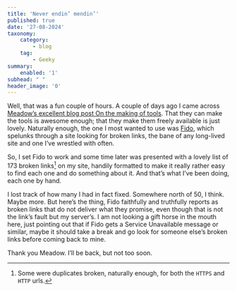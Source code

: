```yaml
---
title: 'Never endin’ mendin’'
published: true
date: '27-08-2024'
taxonomy:
    category:
        - blog
    tag:
        - Geeky
summary:
    enabled: '1'
subhead: " "
header_image: '0'
---
```


Well, that was a fun couple of hours. A couple of days ago I came across <a class="u-in-reply-to" href="https://meadow.cafe/on-the-making-of-tools/" >Meadow’s excellent blog post On the making of tools</a >. That they can make the tools is awesome enough; that they make them freely available is just lovely. Naturally enough, the one I most wanted to use was [Fido](https://fido.meadow.cafe), which spelunks through a site looking for broken links, the bane of any long-lived site and one I’ve wrestled with often.

So, I set Fido to work and some time later was presented with a lovely list of 173 broken links[^1] on my site, handily formatted to make it really rather easy to find each one and do something about it. And that’s what I’ve been doing, each one by hand.

[^1]: Some were duplicates broken, naturally enough, for both the `HTTPS` and `HTTP` urls.

I lost track of how many I had in fact fixed. Somewhere north of 50, I think. Maybe more. But here’s the thing, Fido faithfully and truthfully reports as broken links that do not deliver what they promise, even though that is not the link’s fault but my server’s. I am not looking a gift horse in the mouth here, just pointing out that if Fido gets a Service Unavailable message or similar, maybe it should take a break and go look for someone else’s broken links before coming back to mine.

Thank you Meadow. I’ll be back, but not too soon.
